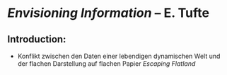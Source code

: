 # _Envisioning Information_  – E. Tufte

## Introduction:
- Konflikt zwischen den Daten einer lebendigen dynamischen Welt und der flachen Darstellung auf flachen Papier _Escaping Flatland_
